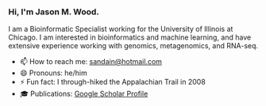 ### Hi, I'm Jason M. Wood.

I am a Bioinformatic Specialist working for the University of Illinois at Chicago. I am interested in bioinformatics
and machine learning, and have extensive experience working with genomics, metagenomics, and RNA-seq.

- 📫 How to reach me: sandain@hotmail.com
- 😄 Pronouns: he/him
- ⚡ Fun fact: I through-hiked the Appalachian Trail in 2008
- :mortar_board: Publications: [Google Scholar Profile](https://scholar.google.com/citations?user=ttc48l8AAAAJ)
